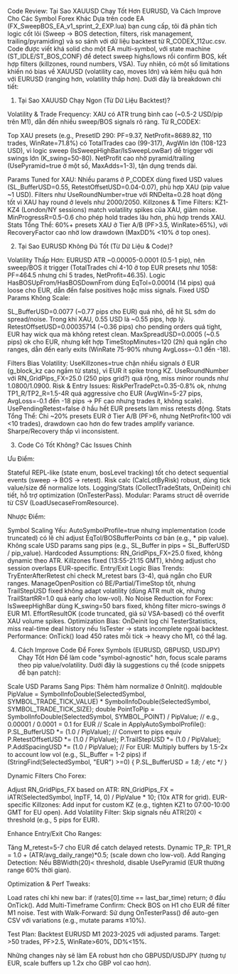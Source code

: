 Code Review: Tại Sao XAUUSD Chạy Tốt Hơn EURUSD, Và Cách Improve Cho Các Symbol Forex Khác
Dựa trên code EA (FX_SweepBOS_EA_v1_sprint_2_EXP.lua) bạn cung cấp, tôi đã phân tích logic cốt lõi (Sweep -> BOS detection, filters, risk management, trailing/pyramiding) và so sánh với dữ liệu backtest từ R_CODEX_112uc.csv. Code được viết khá solid cho một EA multi-symbol, với state machine (ST_IDLE/ST_BOS_CONF) để detect sweep highs/lows rồi confirm BOS, kết hợp filters (killzones, round numbers, VSA). Tuy nhiên, có một số limitations khiến nó bias về XAUUSD (volatility cao, moves lớn) và kém hiệu quả hơn với EURUSD (ranging hơn, volatility thấp hơn). Dưới đây là breakdown chi tiết:
1. Tại Sao XAUUSD Chạy Ngon (Từ Dữ Liệu Backtest)?

Volatility & Trade Frequency: XAU có ATR trung bình cao (~0.5-2 USD/pip trên M1), dẫn đến nhiều sweep/BOS signals rõ ràng. Từ R_CODEX:

Top XAU presets (e.g., PresetID 290: PF=9.37, NetProfit=8689.82, 110 trades, WinRate=71.8%) có TotalTrades cao (99-317), AvgWin lớn (108-123 USD), vì logic sweep (IsSweepHighBar/IsSweepLowBar) dễ trigger với swings lớn (K_swing=50-80).
NetProfit cao nhờ pyramid/trailing (UsePyramid=true ở một số, MaxAdds=1-3), tận dụng trends dài.


Params Tuned for XAU: Nhiều params ở P_CODEX dùng fixed USD values (SL_BufferUSD=0.55, RetestOffsetUSD=0.04-0.07), phù hợp XAU (pip value ~1 USD). Filters như UseRoundNumber=true với RNDelta=0.28 hoạt động tốt vì XAU hay round ở levels như 2000/2050.
Killzones & Time Filters: KZ1-KZ4 (London/NY sessions) match volatility spikes của XAU, giảm noise. MinProgressR=0.5-0.6 cho phép hold trades lâu hơn, phù hợp trends XAU.
Stats Tổng Thể: 60%+ presets XAU ở Tier A/B (PF>3.5, WinRate>65%), với RecoveryFactor cao nhờ low drawdown (MaxDD% <10% ở top ones).

2. Tại Sao EURUSD Không Đủ Tốt (Từ Dữ Liệu & Code)?

Volatility Thấp Hơn: EURUSD ATR ~0.00005-0.0001 (0.5-1 pip), nên sweep/BOS ít trigger (TotalTrades chỉ 4-10 ở top EUR presets như 1058: PF=464.5 nhưng chỉ 5 trades, NetProfit=46.35). Logic HasBOSUpFrom/HasBOSDownFrom dùng EqTol=0.00014 (14 pips) quá loose cho EUR, dẫn đến false positives hoặc miss signals.
Fixed USD Params Không Scale:

SL_BufferUSD=0.0077 (~0.77 pips cho EUR) quá nhỏ, dễ hit SL sớm do spread/noise. Trong khi XAU, 0.55 USD là ~0.55 pips, hợp lý.
RetestOffsetUSD=0.00035714 (~0.36 pips) cho pending orders quá tight, EUR hay wick qua mà không retest clean.
MaxSpreadUSD=0.0005 (~0.5 pips) ok cho EUR, nhưng kết hợp TimeStopMinutes=120 (2h) quá ngắn cho ranges, dẫn đến early exits (WinRate 75-90% nhưng AvgLoss=-0.1 đến -18).


Filters Bias Volatility: UseKillzones=true chặn nhiều signals ở EUR (g_block_kz cao ngầm từ stats), vì EUR ít spike trong KZ. UseRoundNumber với RN_GridPips_FX=25.0 (250 pips grid?) quá rộng, miss minor rounds như 1.0800/1.0900.
Risk & Entry Issues: RiskPerTradePct=0.35-0.8% ok, nhưng TP1_R/TP2_R=1.5-4R quá aggressive cho EUR (AvgWin=5-27 pips, AvgLoss=-0.1 đến -18 pips → PF cao nhưng trades ít, không scale). UsePendingRetest=false ở hầu hết EUR presets làm miss retests động.
Stats Tổng Thể: Chỉ ~20% presets EUR ở Tier A/B (PF>6, nhưng NetProfit<100 với <10 trades), drawdown cao hơn do few trades amplify variance. Sharpe/Recovery thấp vì inconsistent.

3. Code Có Tốt Không? Các Issues Chính

Ưu Điểm:

Stateful REPL-like (state enum, bosLevel tracking) tốt cho detect sequential events (sweep -> BOS -> retest).
Risk calc (CalcLotByRisk) robust, dùng tick value/size để normalize lots.
Logging/Stats (CollectTradeStats, OnDeinit) chi tiết, hỗ trợ optimization (OnTesterPass).
Modular: Params struct dễ override từ CSV (LoadUsecaseFromResource).


Nhược Điểm:

Symbol Scaling Yếu: AutoSymbolProfile=true nhưng implementation (code truncated) có lẽ chỉ adjust EqTol/BOSBufferPoints cơ bản (e.g., * pip value). Không scale USD params sang pips (e.g., SL_Buffer in pips = SL_BufferUSD / pip_value).
Hardcoded Assumptions: RN_GridPips_FX=25.0 fixed, không dynamic theo ATR. Killzones fixed (13:55-21:15 GMT), không adjust cho session overlaps EUR-specific.
Entry/Exit Logic Bias Trends: TryEnterAfterRetest chỉ check M_retest bars (3-4), quá ngắn cho EUR ranges. ManageOpenPosition có BE/Partial/TimeStop tốt, nhưng TrailStepUSD fixed không adapt volatility (dùng ATR mult ok, nhưng TrailStartRR=1.0 quá early cho low-vol).
No Noise Reduction for Forex: IsSweepHighBar dùng K_swing=50 bars fixed, không filter micro-swings ở EUR M1. EffortResultOK (code truncated, giả sử VSA-based) có thể overfit XAU volume spikes.
Optimization Bias: OnDeinit log chỉ TesterStatistics, miss real-time deal history nếu !isTester → stats incomplete ngoài backtest.
Performance: OnTick() load 450 rates mỗi tick → heavy cho M1, có thể lag.



4. Cách Improve Code Để Forex Symbols (EURUSD, GBPUSD, USDJPY) Chạy Tốt Hơn
Để làm code "symbol-agnostic" hơn, focus scale params theo pip value/volatility. Dưới đây là suggestions cụ thể (code snippets để bạn patch):

Scale USD Params Sang Pips: Thêm hàm normalize ở OnInit().
mqldouble PipValue = SymbolInfoDouble(SelectedSymbol, SYMBOL_TRADE_TICK_VALUE) * SymbolInfoDouble(SelectedSymbol, SYMBOL_TRADE_TICK_SIZE);
double PointToPip = SymbolInfoDouble(SelectedSymbol, SYMBOL_POINT) / PipValue;  // e.g., 0.00001 / 0.0001 = 0.1 for EUR
// Scale in ApplyAutoSymbolProfile():
P.SL_BufferUSD *= (1.0 / PipValue);  // Convert to pips equiv
P.RetestOffsetUSD *= (1.0 / PipValue);
P.TrailStepUSD *= (1.0 / PipValue);
P.AddSpacingUSD *= (1.0 / PipValue);
// For EUR: Multiply buffers by 1.5-2x to account low vol (e.g., SL_Buffer = 1-2 pips)
if (StringFind(SelectedSymbol, "EUR") >=0) { P.SL_BufferUSD *= 1.8; /* etc */ }

Dynamic Filters Cho Forex:

Adjust RN_GridPips_FX based on ATR: RN_GridPips_FX = iATR(SelectedSymbol, InpTF, 14, 0) / PipValue * 10; (10x ATR for grid).
EUR-specific Killzones: Add input for custom KZ (e.g., tighten KZ1 to 07:00-10:00 GMT for EU open).
Add Volatility Filter: Skip signals nếu ATR(20) < threshold (e.g., 5 pips for EUR).


Enhance Entry/Exit Cho Ranges:

Tăng M_retest=5-7 cho EUR để catch delayed retests.
Dynamic TP_R: TP1_R = 1.0 + (ATR/avg_daily_range)*0.5; (scale down cho low-vol).
Add Ranging Detection: Nếu BBWidth(20)< threshold, disable UsePyramid (EUR thường range 60% thời gian).


Optimization & Perf Tweaks:

Load rates chỉ khi new bar: if (rates[0].time == last_bar_time) return; ở đầu OnTick().
Add Multi-Timeframe Confirm: Check BOS on H1 cho EUR để filter M1 noise.
Test with Walk-Forward: Sử dụng OnTesterPass() để auto-gen CSV với variations (e.g., mutate params ±10%).


Test Plan: Backtest EURUSD M1 2023-2025 với adjusted params. Target: >50 trades, PF>2.5, WinRate>60%, DD%<15%.

Những changes này sẽ làm EA robust hơn cho GBPUSD/USDJPY (tương tự EUR, scale buffers up 1.2x cho GBP vol cao hơn).